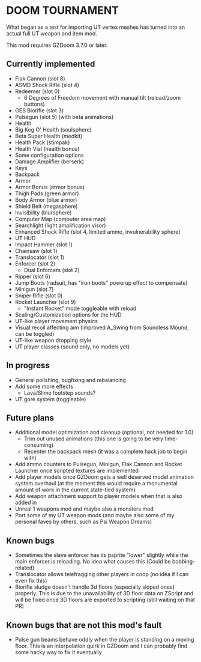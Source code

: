 # DOOM TOURNAMENT

What began as a test for importing UT vertex meshes has turned into an actual
full UT weapon and item mod.

This mod requires GZDoom 3.7.0 or later.

## Currently implemented

 - Flak Cannon (slot 8)
 - ASMD Shock Rifle (slot 4)
 - Redeemer (slot 0)
   - 6 Degrees of Freedom movement with manual tilt (reload/zoom buttons)
 - GES Biorifle (slot 3)
 - Pulsegun (slot 5) (with beta animations)
 - Health
  - Big Keg O' Health (soulsphere)
  - Beta Super Health (medkit)
  - Health Pack (stimpak)
  - Health Vial (health bonus)
 - Some configuration options
 - Damage Amplifier (berserk)
 - Keys
 - Backpack
 - Armor
  - Armor Bonus (armor bonus)
  - Thigh Pads (green armor)
  - Body Armor (blue armor)
  - Shield Belt (megasphere)
 - Invisibility (blursphere)
 - Computer Map (computer area map)
 - Searchlight (light amplification visor)
 - Enhanced Shock Rifle (slot 4, limited ammo, invulnerability sphere)
 - UT HUD
 - Impact Hammer (slot 1)
 - Chainsaw (slot 1)
 - Translocator (slot 1)
 - Enforcer (slot 2)
   - Dual Enforcers (slot 2)
 - Ripper (slot 6)
 - Jump Boots (radsuit, has "iron boots" powerup effect to compensate)
 - Minigun (slot 7)
 - Sniper Rifle (slot 0)
 - Rocket Launcher (slot 9)
   - "Instant Rocket" mode toggleable with reload
 - Scaling/Customization options for the HUD
 - UT-like player movement physics
 - Visual recoil affecting aim (improved A_Swing from Soundless Mound, can be
   toggled)
 - UT-like weapon dropping style
 - UT player classes (sound only, no models yet)

## In progress

 - General polishing, bugfixing and rebalancing
 - Add some more effects
   - Lava/Slime footstep sounds?
 - UT gore system (toggleable)

## Future plans

 - Additional model optimization and cleanup (optional, not needed for 1.0)
   - Trim out unused animations (this one is going to be very time-consuming)
   - Recenter the backpack mesh (it was a complete hack job to begin with)
 - Add ammo counters to Pulsegun, Minigun, Flak Cannon and Rocket Launcher once
   scripted textures are implemented
 - Add player models once GZDoom gets a well deserved model animation system
   overhaul (at the moment this would require a monumental amount of work in
   the current state-tied system)
 - Add weapon attachment support to player models when that is also added in
 - Unreal 1 weapons mod and maybe also a monsters mod
 - Port some of my UT weapon mods (and maybe also some of my personal faves by
   others, such as Psi Weapon Dreams)

## Known bugs

 - Sometimes the slave enforcer has its psprite "lower" slightly while the main
   enforcer is reloading. No idea what causes this (Could be bobbing-related)
 - Translocator allows telefragging other players in coop (no idea if I can
   even fix this)
 - Biorifle sludge doesn't handle 3d floors (especially sloped ones) properly.
   This is due to the unavailability of 3D floor data on ZScript and will be
   fixed once 3D floors are exported to scripting (still waiting on that PR)

## Known bugs that are not this mod's fault

 - Pulse gun beams behave oddly when the player is standing on a moving floor.
   This is an interpolation quirk in GZDoom and I can probably find some hacky
   way to fix it eventually
